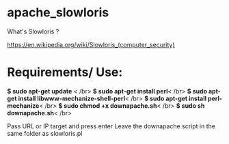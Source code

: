 # apache_slowloris
What's Slowloris ?

https://en.wikipedia.org/wiki/Slowloris_(computer_security)


# Requirements/ Use:
**$ sudo apt-get update** < /br>
**$ sudo apt-get install perl**< /br>
**$ sudo apt-get install libwww-mechanize-shell-perl**< /br>
**$ sudo apt-get install perl-mechanize**< /br>
**$ sudo chmod +x downapache.sh**< /br>
**$ sudo sh downapache.sh**< /br>

Pass URL or IP target and press enter
Leave the downapache script in the same folder as slowloris.pl



